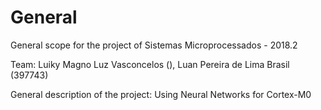 # General
General scope for the project of Sistemas Microprocessados - 2018.2

Team:
  Luiky Magno Luz Vasconcelos (), Luan Pereira de Lima Brasil (397743)

General description of the project: Using Neural Networks for Cortex-M0
